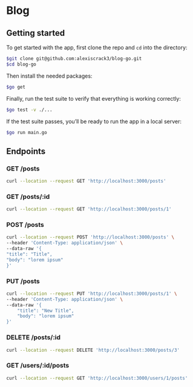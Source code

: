 # Blog

## Getting started

To get started with the app, first clone the repo and `cd` into the directory:

```bash
$git clone git@github.com:alexiscrack3/blog-go.git
$cd blog-go
```

Then install the needed packages:

```bash
$go get
```

Finally, run the test suite to verify that everything is working correctly:

```bash
$go test -v ./...
```

If the test suite passes, you’ll be ready to run the app in a local server:

```bash
$go run main.go
```

## Endpoints

### GET /posts

```bash
curl --location --request GET 'http://localhost:3000/posts'
```

### GET /posts/:id

```bash
curl --location --request GET 'http://localhost:3000/posts/1'
```

### POST /posts

```bash
curl --location --request POST 'http://localhost:3000/posts' \
--header 'Content-Type: application/json' \
--data-raw '{
"title": "Title",
"body": "lorem ipsum"
}'
```

### PUT /posts

```bash
curl --location --request PUT 'http://localhost:3000/posts/1' \
--header 'Content-Type: application/json' \
--data-raw '{
    "title": "New Title",
    "body": "lorem ipsum"
}'
```

### DELETE /posts/:id

```bash
curl --location --request DELETE 'http://localhost:3000/posts/3'
```

### GET /users/:id/posts

```bash
curl --location --request GET 'http://localhost:3000/users/1/posts'
```
